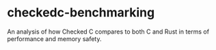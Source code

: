 # checkedc-benchmarking
An analysis of how Checked C compares to both C and Rust in terms of performance and memory safety.

